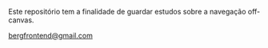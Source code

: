 <!-- author: Josemberg Gomes  -->
Este repositório tem a finalidade de guardar estudos sobre a navegação off-canvas.


bergfrontend@gmail.com